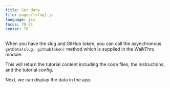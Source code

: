 ```yaml
---
title: Get data
file: pages/[slug].js
language: jsx
focus: 70-71
center: 70
---
```


When you have the slug and GitHub token, you can call the asynchronous `getData(slug, githubToken)` method which is supplied in the WalkThru module. 

This will return the tutorial content including the code files, the instructions, and the tutorial config.

Next, we can display the data in the app. 
